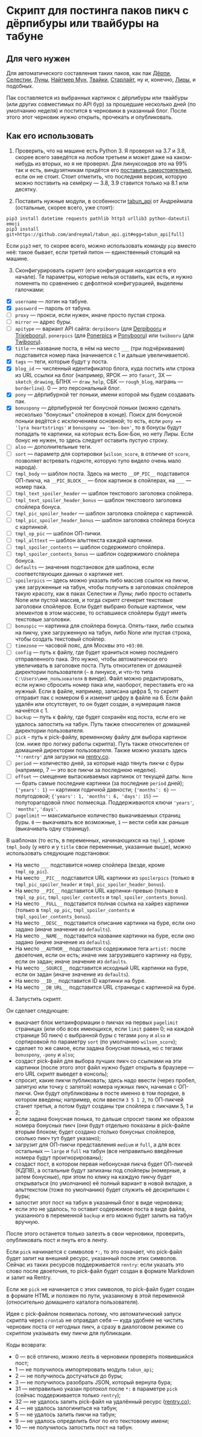 # Скрипт для постинга паков пикч с дёрпибуры или твайбуры на табуне

## Для чего нужен

Для автоматического составления таких паков, как пак [Дёрпи](https://tabun.everypony.ru/blog/I_love_Derpy/197952.html), [Селестии](https://tabun.everypony.ru/blog/Order_of_Celestia/197945.html), [Луны](https://tabun.everypony.ru/blog/Order_of_Luna/197980.html), [Найтмер Мун](https://tabun.everypony.ru/blog/vyxefcetrg787cowg/197829.html), [Твайки](https://tabun.everypony.ru/blog/Twilight/197978.html), [Старлайт](https://tabun.everypony.ru/blog/equalitychurch/197920.html), ну и, конечно, [Лиры](https://tabun.everypony.ru/blog/Heartstrings/198080.html), и подобных.

Пак составляется из выбранных картинок с дёрпибуры или твайбуры (или других совместимых по API бур) за прошедшие несколько дней (по умолчанию неделя) и постится в черновики в указанный блог. После этого этот черновик нужно открыть, прочекать и опубликовать.

## Как его использовать

1. Проверить, что на машине есть Python 3. Я проверял на 3.7 и 3.8, скорее всего заведётся на любом третьем и может даже на каком-нибудь из вторых, но я не проверял. Для линуксоидов это на 99% так и есть, виндузятникам придётся его [поставить самостоятельно](https://www.python.org/downloads/), если он не стоит. Стоит отметить, что последняя версия, которую можно поставить на семёрку — 3.8, 3.9 ставится только на 8.1 или десятку.

2. Поставить нужные модули, в особенности [tabun_api](https://andreymal.org/tabun/api_doc/main.html) от Андреймала (остальные, скорее всего, уже стоят):
```
pip3 install datetime requests pathlib http3 urllib3 python-dateutil emoji
pip3 install git+https://github.com/andreymal/tabun_api.git#egg=tabun_api[full]
```
Если `pip3` нет, то скорее всего, можно использовать команду `pip` вместо неё: такое бывает, если третий питон — единственный стоящий на машине.

3. Сконфигурировать скрипт (его конфигурация находится в его начале). Те параметры, которые нельзя оставить, как есть, и нужно поменять по сравнению с дефолтной конфигурацией, выделены галочками:

* [x] `username` — логин на табуне.
* [x] `password` — пароль от табуна.
* [ ] `proxy` — прокси, если нужен, иначе просто пустая строка.
* [ ] `mirror` — адрес буры.
* [ ] `apitype` — вариант API сайта: `derpibooru` (для [Derpibooru](https://www.derpibooru.org) и [Trixiebooru](https://www.trixiebooru.org)), `ponerpics` (для [Ponerpics](https://www.ponerpics.org) и [Ponybooru](https://www.ponybooru.org)) или `twibooru` (для [Twibooru](https://www.twibooru.org)).
* [x] `title` — название поста, в нём на место `___` (три подчёркивания) подставится номер пака (начинается с 1 и дальше увеличивается).
* [x] `tags` — теги, которые будут у поста.
* [x] `blog_id` — численный идентификатор блога, куда постить или строка из URL ссылки на блог (например, ЯРОК — это `fanart`, ЗХ — `sketch_drawing`, БПНХ — `draw_help`, СБК — `rough_blog`, награнь — `borderline`). 0 — это персональный блог.
* [x] `pony` — дёрпибурной тег поньки, имени которой мы будем создавать пак.
* [x] `bonuspony` — дёрпибурной тег бонусной поньки (можно сделать несколько "бонусных" спойлеров в конце). Поиск для бонусной поньки ведётся с исключением основной; то есть, если `pony == 'lyra heartstrings'` и `bonuspony == 'bon-bon'`, то в бонусы будут попадать те картинки, на которых есть Бон-Бон, но нету Лиры. Если бонус не нужен, то здесь следует оставить пустую строку.
* [ ] `also` — дополнительные теги.
* [ ] `sort` — параметр для сортировки (`wilson_score`, в отличие от `score`, позволяет встревать годноте, которую тупо видело очень мало народа).
* [ ] `tmpl_body` — шаблон поста. Здесь на место `__OP_PIC__` подставится ОП-пикча, на `__PIC_BLOCK__` — блок картинок в спойлерах, на `___` — номер пака.
* [ ] `tmpl_text_spoiler_header` — шаблон текстового заголовка спойлера.
* [ ] `tmpl_text_spoiler_header_bonus` — шаблон текстового заголовка спойлера бонуса.
* [ ] `tmpl_pic_spoiler_header` — шаблон заголовка спойлера с картинкой.
* [ ] `tmpl_pic_spoiler_header_bonus` — шаблон заголовка спойлера бонуса с картинкой.
* [ ] `tmpl_op_pic` — шаблон ОП-пички.
* [ ] `tmpl_alttext` — шаблон альттекста каждой картинки.
* [ ] `tmpl_spoiler_contents` — шаблон содержимого спойлера.
* [ ] `tmpl_spoiler_contents_bonus` — шаблон содержимого спойлера бонуса.
* [ ] `defaults` — значения подстановок для шаблона, если соответствующих данных о картинке нет.
* [ ] `spoilerpics` — здесь можно указать либо массив ссылок на пикчи, уже загруженные на табун, чтобы получить в заголовках спойлеров такую красоту, как в паках Селестии и Луны; либо просто оставить None или пустой массив, и тогда скрипт сгенерит текстовые заголовки спойлеров. Если будет выбрано больше картинок, чем элементов в этом массиве, то оставшиеся спойлеры будут иметь текстовые заголовки.
* [ ] `bonuspic` — картинка для спойлера бонуса. Опять-таки, либо ссылка на пикчу, уже загруженную на табун, либо None или пустая строка, чтобы создать текстовый спойлер.
* [ ] `timezone` — часовой пояс, для Москвы это `+03:00`.
* [ ] `config` — путь к файлу, где будет храниться номер последнего отправленного пака. Это нужно, чтобы автоматически его увеличивать в заголовке поста. Путь относителен от домашней директории пользователя (`~` в линуксе, и что-то типа `C:\Users\имя_пользователя` в винде). Файл можно редактировать, если нужно сбросить номер пака или, наоборот, переставить его на нужный. Если в файле, например, записана цифра 5, то скрипт отправит пак с номером 6 и изменит цифру в файле на 6. Если файл удалён или отсутствует, то он будет создан, а нумерация паков начнётся с 1.
* [ ] `backup` — путь к файлу, где будет сохранён код поста, если его не удалось запостить на табун. Путь также относителен от домашней директории пользователя.
* [ ] `pick` - путь к pick-файлу, временному файлу для выбора картинок (см. ниже про логику работы скрипта). Путь также относителен от домашней директории пользователя. Также можно указать здесь `'*:rentry'` для загрузки на [rentry.co](https://rentry.co).
* [ ] `period` — количество дней, за которые надо тянуть пикчи с буры (например, 7 — это все пикчи за последнюю неделю).
* [ ] `offset` — смещение вытаскиваемых картинок от текущей даты. `None` — брать самые последние картинки (за последние `period` дней); `{'years': 1}` — картинки годичной давности; `{'months': 6}` — полугодовой; `{'years': 1, 'months': 6, 'days': 15}` — полуторагодовой плюс полмесяца. Поддерживаются ключи `'years'`, `'months'`, `'days'`.
* [ ] `pagelimit` — максимальное количество выкачиваемых страниц буры. `0` — выкачивать все возможные, `1` — вести себя как раньше (выкачивать одну страницу).

В шаблонах (то есть, в переменных, начинающихся на `tmpl_`), кроме `tmpl_body` (у него и у `title` свои переменные, указанные выше), можно использовать следующие подстановки:

* На место `___` подставится номер спойлера (везде, кроме `tmpl_op_pic`).
* На место `__PIC__` подставится URL картинки из `spoilerpics` (только в `tmpl_pic_spoiler_header` и `tmpl_pic_spoiler_header_bonus`).
* На место `__PIC__` подставится URL картинки-превью (только в `tmpl_op_pic`, `tmpl_spoiler_contents` и `tmpl_spoiler_contents_bonus`).
* На место `__FULL__` подставится полная ссылка на хайрез картинки (только в `tmpl_op_pic`, `tmpl_spoiler_contents` и `tmpl_spoiler_contents_bonus`).
* На место `__DESC__` подставится описание картинки на буре, если оно задано (иначе значение из `defaults`).
* На место `__NAME__` подставится название картинки на буре, если оно задано (иначе значение из `defaults`).
* На место `__AUTHOR__` подставится содержимое тега `artist:` после двоеточия, если он есть; иначе ник загрузившего картинку на буру, если он задан; иначе значение из `defaults`.
* На место `__SOURCE__` подставится исходный URL картинки на буре, если он задан (иначе значение из `defaults`).
* На место `__ID__` подставится ID картинки на буре.
* На место `__DB_URL__` подставится URL страницы с картинкой на буре.

4. Запустить скрипт.

Он сделает следующее:

* выкачает блок метаинформации о пикчах на первых `pagelimit` страницах (или обо всех имеющихся, если `limit` равен 0; на каждой странице 50 пикч) с выбранной буры с тегами `pony` и `also` и сортировкой по параметру `sort` (по умолчанию `wilson_score`);
* сделает то же самое, если задана бонусная понька, но с тегами `bonuspony`, `-pony` и `also`;
* создаст pick-файл для выбора лучших пикч со ссылками на эти картинки (после этого этот файл нужно будет открыть в браузере — его URL скрипт выведет в консоль);
* спросит, какие пикчи публиковать; здесь надо ввести (через пробел, запятую или точку с запятой) номера нужных пикч, начиная с ОП-пикчи. Они будут опубликованы в посте именно в том порядке, в котором введены; например, если ввести `3 5 1 2`, то ОП-пикчей станет третья, а потом будут созданы три спойлера с пикчами 5, 1 и 2;
* если задана бонусная понька, то дальше спросит таким же образом номера бонусных пикч (они будут отдельно показаны в pick-файле вторым блоком; будет создано столько бонусных спойлеров, сколько пикч тут будет указано);
* загрузит для ОП-пикчи представления `medium` и `full`, а для всех остальных — `large` и `full` на табун (все неправильно введённые номера будут проигнорированы);
* создаст пост, в котором первая небонусная пикча будет ОП-пикчей (КДПВ), а остальные будут запиханы под спойлеры (номерные, а затем бонусные), при этом по клику на каждую пикчу будет открываться (по умолчанию) её полный вариант в новой вкладке, а альттекстом (тоже по умолчанию) будет служить её дескрипшен с буры;
* запостит этот пост на табун в указанный блог в виде черновика;
* если это не удалось, то оставит содержимое поста в виде файла, указанного в переменной `backup` и его можно будет залить на табун вручную.

После этого останется только залезть в свои черновики, проверить, опубликовать пост и пнуть его в ленту.

Если `pick` начинается с символов `*:`, то это означает, что pick-файл будет залит на внешний ресурс, указанный после этих символов. Сейчас из таких ресурсов поддерживается `rentry`: если указать это слово после двоеточия, то pick-файл будет создан в формате Markdown и залит на Rentry.

Если же `pick` не начинается с этих символов, то pick-файл будет создан в формате HTML и положен по пути, указанному в этой переменной (относительно домашнего каталога пользователя).

Идея с pick-файлом появилась потому, что автоматический запуск скрипта через `crontab` не оправдал себя — куда удобнее не чистить черновик поста от негодных пикч, а сразу в диалоговом режиме со скриптом указывать ему пикчи для публикации.

Коды возврата:
* 0  — всё отлично, можно лезть в черновики проверять появившийся пост;
* 1  — не получилось импортировать модуль `tabun_api`;
* 2  — не получилось достучаться до буры;
* 3  — не получилось разобрать JSON, который вернула бура;
* 31 — неправильно указан протокол после `*:` в параметре `pick` (сейчас поддерживается только `rentry`);
* 32 — не удалось залить pick-файл на удалённый ресурс ([rentry.co](https://rentry.co));
* 4  — не удалось залогиниться на табун;
* 5  — не удалось залить пикчи на табун;
* 9  — не удалось определить блог по его текстовому имени;
* 10 — не получилось запостить пост на табун.
